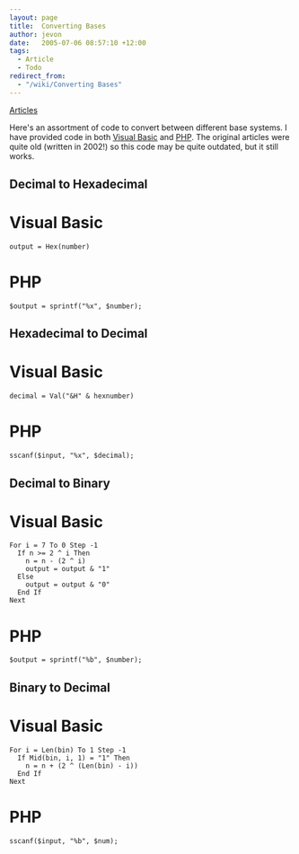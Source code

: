 ```yaml
---
layout: page
title:  Converting Bases
author: jevon
date:   2005-07-06 08:57:10 +12:00
tags:
  - Article
  - Todo
redirect_from:
  - "/wiki/Converting Bases"
---
```


[Articles](articles.md)

Here's an assortment of code to convert between different base systems. I have provided code in both [Visual Basic](visual-basic.md) and [PHP](php.md). The original articles were quite old (written in 2002!) so this code may be quite outdated, but it still works.

## Decimal to Hexadecimal
# Visual Basic
`output = Hex(number)`

# PHP
`$output = sprintf("%x", $number);`

## Hexadecimal to Decimal
# Visual Basic
`decimal = Val("&H" & hexnumber)`

# PHP
`sscanf($input, "%x", $decimal);`

## Decimal to Binary
# Visual Basic
```
For i = 7 To 0 Step -1
  If n >= 2 ^ i Then
    n = n - (2 ^ i)
    output = output & "1"
  Else
    output = output & "0"
  End If
Next
```

# PHP
`$output = sprintf("%b", $number);`

## Binary to Decimal
# Visual Basic
```
For i = Len(bin) To 1 Step -1
  If Mid(bin, i, 1) = "1" Then
    n = n + (2 ^ (Len(bin) - i))
  End If
Next
```

# PHP
`sscanf($input, "%b", $num);`
